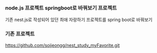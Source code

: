 ### node.js 프로젝트 springboot로 바꿔보기 프로젝트 
기존 nest.js로 작성되어 있던 최애 자랑하기 프로젝트를 spring boot로 바꿔보기 

### 기존 프로젝트 
https://github.com/soijeongg/nest_study_myFavorite.git